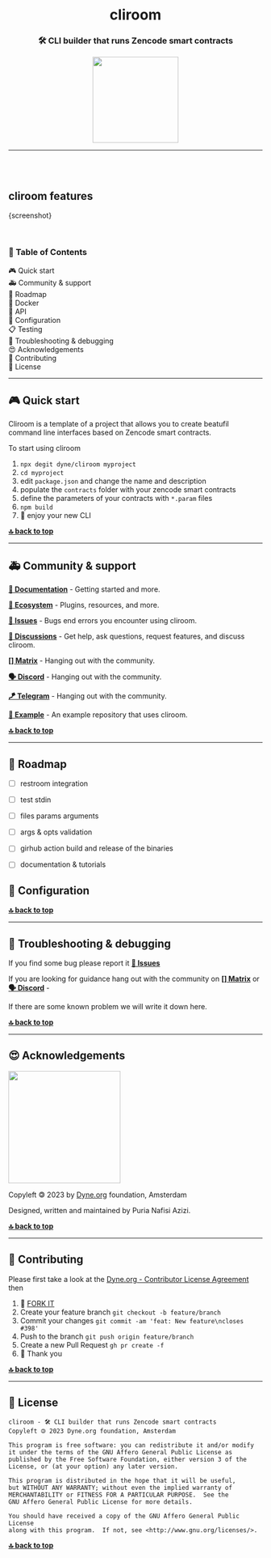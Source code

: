 <div align="center">

# cliroom

### 🛠️ CLI builder that runs Zencode smart contracts

</div>

<p align="center">
  <a href="https://dyne.org">
    <img src="https://files.dyne.org/software_by_dyne.png" width="170">
  </a>
</p>

---

<br><br>

## cliroom features

{screenshot}

<br>

<div id="toc">

### 🚩 Table of Contents

- [🎮 Quick start](#-quick-start)
- [🚑 Community & support](#-community--support)
- [  Roadmap](#-roadmap)
- [🐋 Docker](#-docker)
- [🐝 API](#-api)
- [🔧 Configuration](#-configuration)
- [📋 Testing](#-testing)
- [🐛 Troubleshooting & debugging](#-troubleshooting--debugging)
- [😍 Acknowledgements](#-acknowledgements)
- [👤 Contributing](#-contributing)
- [💼 License](#-license)

</div>

---

## 🎮 Quick start

Cliroom is a template of a project that allows you to create beatufil command line interfaces based on Zencode smart contracts.

To start using cliroom

1. `npx degit dyne/cliroom myproject`
1. `cd myproject`
1. edit `package.json` and change the name and description
1. populate the `contracts` folder with your zencode smart contracts
1. define the parameters of your contracts with `*.param` files
1. `npm build`
1. 🎉 enjoy your new CLI

**[🔝 back to top](#toc)**

---

## 🚑 Community & support

**[📝 Documentation](#toc)** - Getting started and more.

**[🌱 Ecosystem](https://github.com/dyne/ecosystem)** - Plugins, resources, and more.

**[🚩 Issues](../../issues)** - Bugs end errors you encounter using cliroom.

**[💬 Discussions](../../discussions)** - Get help, ask questions, request features, and discuss cliroom.

**[[] Matrix](https://socials.dyne.org/matrix)** - Hanging out with the community.

**[🗣️ Discord](https://socials.dyne.org/discord)** - Hanging out with the community.

**[🪁 Telegram](https://socials.dyne.org/telegram)** - Hanging out with the community.

**[📖 Example](https://github.com/dyne/cliroom/example)** - An example repository that uses cliroom.

**[🔝 back to top](#toc)**

---

##   Roadmap

- [ ] restroom integration
- [ ] test stdin
- [ ] files params arguments
- [ ] args & opts validation
- [ ] girhub action build and release of the binaries
- [ ] documentation & tutorials


## 🔧 Configuration

**[🔝 back to top](#toc)**

---

## 🐛 Troubleshooting & debugging

If you find some bug please report it **[🚩 Issues](../../issues)** 

If you are looking for guidance hang out with the community on **[[] Matrix](https://socials.dyne.org/matrix)** or **[🗣️ Discord](https://socials.dyne.org/discord)** -

If there are some known problem we will write it down here.

**[🔝 back to top](#toc)**

---

## 😍 Acknowledgements

<a href="https://dyne.org">
  <img src="https://files.dyne.org/software_by_dyne.png" width="222">
</a>

Copyleft 🄯 2023 by [Dyne.org](https://www.dyne.org) foundation, Amsterdam

Designed, written and maintained by Puria Nafisi Azizi.

**[🔝 back to top](#toc)**

---

## 👤 Contributing

Please first take a look at the [Dyne.org - Contributor License Agreement](CONTRIBUTING.md) then

1.  🔀 [FORK IT](../../fork)
2.  Create your feature branch `git checkout -b feature/branch`
3.  Commit your changes `git commit -am 'feat: New feature\ncloses #398'`
4.  Push to the branch `git push origin feature/branch`
5.  Create a new Pull Request `gh pr create -f`
6.  🙏 Thank you

**[🔝 back to top](#toc)**

---

## 💼 License

    cliroom - 🛠️ CLI builder that runs Zencode smart contracts
    Copyleft 🄯 2023 Dyne.org foundation, Amsterdam

    This program is free software: you can redistribute it and/or modify
    it under the terms of the GNU Affero General Public License as
    published by the Free Software Foundation, either version 3 of the
    License, or (at your option) any later version.

    This program is distributed in the hope that it will be useful,
    but WITHOUT ANY WARRANTY; without even the implied warranty of
    MERCHANTABILITY or FITNESS FOR A PARTICULAR PURPOSE.  See the
    GNU Affero General Public License for more details.

    You should have received a copy of the GNU Affero General Public License
    along with this program.  If not, see <http://www.gnu.org/licenses/>.

**[🔝 back to top](#toc)**
